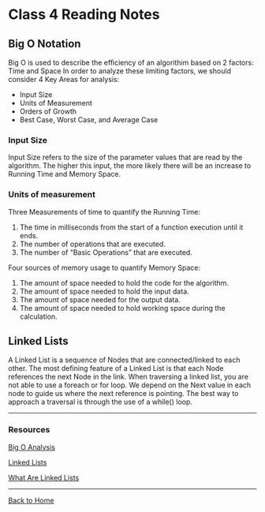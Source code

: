# Class 4 Reading Notes

## Big O Notation

Big O is used to describe the efficiency of an algorithim based on 2 factors: Time and Space
In order to analyze these limiting factors, we should consider 4 Key Areas for analysis:

- Input Size
- Units of Measurement
- Orders of Growth
- Best Case, Worst Case, and Average Case

### Input Size

Input Size refers to the size of the parameter values that are read by the algorithm.
The higher this input, the more likely there will be an increase to Running Time and Memory Space.

### Units of measurement

Three Measurements of time to quantify the Running Time:

1. The time in milliseconds from the start of a function execution until it ends.
2. The number of operations that are executed.
3. The number of “Basic Operations” that are executed.

Four sources of memory usage to quantify Memory Space:

1. The amount of space needed to hold the code for the algorithm.
2. The amount of space needed to hold the input data.
3. The amount of space needed for the output data.
4. The amount of space needed to hold working space during the calculation.

## Linked Lists

A Linked List is a sequence of Nodes that are connected/linked to each other. The most defining feature of a Linked List is that each Node references the next Node in the link.
When traversing a linked list, you are not able to use a foreach or for loop. We depend on the Next value in each node to guide us where the next reference is pointing.
The best way to approach a traversal is through the use of a while() loop.

---

### Resources

[Big O Analysis](https://codefellows.github.io/common_curriculum/data_structures_and_algorithms/Code_401/class-05/resources/big_oh.html)

[Linked Lists](https://codefellows.github.io/common_curriculum/data_structures_and_algorithms/Code_401/class-05/resources/singly_linked_list.html)

[What Are Linked Lists](https://medium.com/basecs/whats-a-linked-list-anyway-part-1-d8b7e6508b9d)

---

[Back to Home](../README.md)
